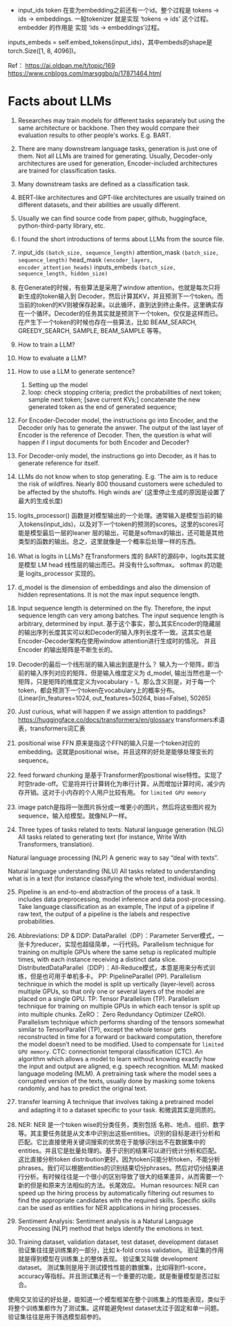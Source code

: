 - input_ids
token 在变为embedding之前还有一个id。整个过程是 tokens -> ids -> embeddings.
一般tokenizer 就是实现 ‘tokens -> ids’ 这个过程。
embedder 的作用是 实现 ‘ids -> embeddings’过程。

inputs_embeds = self.embed_tokens(input_ids)，其中embeds的shape是torch.Size([1, 8, 4096])。 

Ref： https://ai.oldpan.me/t/topic/169    https://www.cnblogs.com/marsggbo/p/17871464.html

# Facts about LLMs
1. Researches may train models for different tasks separately but using the same architecture or backbone. Then they would compare their evaluation results to other people's works. E.g. BART.

2. There are many downstream language tasks, generation is just one of them. Not all LLMs are trained for generating. Usually, Decoder-only architectures are used for generation, Encoder-included architectures are trained for classification tasks.

3. Many downstream tasks are defined as a classification task.

4. BERT-like architectures and GPT-like architectures are usually trained on different datasets, and their abilities are usually different.

5. Usually we can find source code from paper, github, huggingface, python-third-party library, etc.

6. I found the short introductions of terms about LLMs from the source file. 

7. input_ids `(batch_size, sequence_length)`
attention_mask `(batch_size, sequence_length)`
head_mask `(encoder_layers, encoder_attention_heads)`
inputs_embeds `(batch_size, sequence_length, hidden_size)`

8. 在Generate的时候，有些算法是采用了window attention，也就是每次只将新生成的token输入到 Decoder，然后计算其KV，并且预测下一个token。而当前的token的KV则被保存起来。以此循环，直到达到终止条件。这里确实存在一个循环。Decoder的任务其实就是预测下一个token。仅仅是这样而已。在产生下一个token的时候也存在一些算法，比如 BEAM_SEARCH, GREEDY_SEARCH, SAMPLE, BEAM_SAMPLE 等等。 

9. How to train a LLM?

10. How to evaluate a LLM?

11. How to use a LLM to generate sentence?
    1. Setting up the model
    2. loop:
        check stopping criteria;
        predict the probabilities of next token;
        sample next token;
        [save current KVs;]
        concatenate the new generated token as the end of generated sequence;
    
12. For Encoder-Decoder model, the instructions go into Encoder, and the Decoder only has to generate the answer. The output of the last layer of Encoder is the reference of Decoder. 
Then, the question is what will happen if I input documents for both Encoder and Decoder? 

13. For Decoder-only model, the instructions go into Decoder, as it has to generate reference for itself.

14. LLMs do not know when to stop generating. E.g. 'The aim is to reduce the risk of wildfires. Nearly 800 thousand customers were scheduled to be affected by the shutoffs. High winds are' (这里停止生成的原因是设置了最大的生成长度)

15. logits_processor() 函数是对模型输出的一个处理。通常输入是模型当前的输入tokens(input_ids)，以及对下一个token的预测的scores。这里的scores可能是模型最后一层的leaner 层的输出，可能是softmax的输出，还可能是其他类型的函数的输出。总之，这里就像是一个概率后处理一样的东西。

16. What is logits in LLMs?
在Transformers 库的 BART的源码中，logits其实就是模型 LM head 线性层的输出而已。并没有什么softmax。 softmax 的功能是 logits_processor 实现的。

17. d_model is the dimension of embeddings and also the dimension of hidden representations. It is not the max input sequence length.

18. Input sequence length is determined on the fly. Therefore, the input sequence length can very among batches. The input sequence length is arbitrary, determined by input.
基于这个事实，那么其实Encoder的隐藏层的输出序列长度其实可以和Decoder的输入序列长度不一致。这其实也是Encoder-Decoder架构在使用window attention进行生成时的情况。
并且Encoder 的输出矩阵是不断生长的。

19. Decoder的最后一个线形层的输入输出到底是什么？
输入为一个矩阵，即当前的输入序列对应的矩阵，但是输入维度定义为 d_model, 输出当然也是一个矩阵，只是矩阵的维度定义为vocabulary - 1。那么含义则是，对于每一个token，都会预测下一个token在vocabulary上的概率分布。
(Linear(in_features=1024, out_features=50264, bias=False), 50265)

20. Just curious, what will happen if we assign attention to paddings?
    https://huggingface.co/docs/transformers/en/glossary transformers术语表，transformers词汇表

21. positional wise FFN 原来是指这个FFN的输入只是一个token对应的embedding。这就是positional wise。并且这样的好处是能够处理变长的sequence。

22. feed forward chunking 是基于Transformer的positional wise特性。实现了时空trade-off。它是将并行计算转化为串行计算，从而增加计算时间，减少内存开销。这对于小内存的个人用户比较有用。 for `limited GPU memory`

23. image patch是指将一张图片拆分成一堆更小的图片。然后将这些图片视为sequence，输入给模型。就像NLP一样。

24. Three types of tasks related to texts:
Natural language generation (NLG)
All tasks related to generating text (for instance, Write With Transformers, translation).

Natural language processing (NLP)
A generic way to say “deal with texts”.

Natural language understanding (NLU)
All tasks related to understanding what is in a text (for instance classifying the whole text, individual words).

25. Pipeline is an end-to-end abstraction of the process of a task. It includes data preprocessing, model inference and data post-processing. Take language classification as an example, The input of a pipeline if raw text, the output of a pipeline is the labels and respective probabilities.

26. Abbreviations:
    DP & DDP: 
        DataParallel（DP）：Parameter Server模式，一张卡为reducer，实现也超级简单，一行代码。Parallelism technique for training on multiple GPUs where the same setup is replicated multiple times, with each instance receiving a distinct data slice.
        DistributedDataParallel（DDP）：All-Reduce模式，本意是用来分布式训练，但是也可用于单机多卡。
    PP:
        PipelineParallel (PP). Parallelism technique in which the model is split up vertically (layer-level) across multiple GPUs, so that only one or several layers of the model are placed on a single GPU.
    TP:
        Tensor Parallelism (TP). Parallelism technique for training on multiple GPUs in which each tensor is split up into multiple chunks.
    ZeRO：
        Zero Redundancy Optimizer (ZeRO). Parallelism technique which performs sharding of the tensors somewhat similar to TensorParallel (TP), except the whole tensor gets reconstructed in time for a forward or backward computation, therefore the model doesn’t need to be modified.
        Used to compensate for `limited GPU memory`.
    CTC: 
        connectionist temporal classification (CTC). An algorithm which allows a model to learn without knowing exactly how the input and output are aligned, e.g. speech recognition.
    MLM:
        masked language modeling (MLM). A pretraining task where the model sees a corrupted version of the texts, usually done by masking some tokens randomly, and has to predict the original text.

27. transfer learning
A technique that involves taking a pretrained model and adapting it to a dataset specific to your task. 和微调其实是同质的。

28. NER: 
    NER 是一个token wise的分类任务，类别包括 名称、地点、组织、数字等。其主要任务就是从文本中识别出这些entities。识别的目标是进行分析和匹配。它比直接使用关键词搜索的优势在于能够识别出不在数据集中的entities。并且它是批量处理的。基于识别的结果可以进行统计分析和匹配。这比直接分析token distribution更好。因为token只能分析token，不能分析phrases。我们可以根据entities的识别结果切分phrases。然后对切分结果进行分析。有时候往往是一个很小的区别导致了很大的结果差异，从而需要一个新的但是和原来方法相似的方法。长尾效应。
    Human resources: NER can speed up the hiring process by automatically filtering out resumes to find the appropriate candidates with the required skills. Specific skills can be used as entities for NER applications in hiring processes. 

29. Sentiment Analysis: Sentiment analysis is a Natural Language Processing (NLP) method that helps identify the emotions in text. 

30. Training dataset, validation dataset, test dataset, development dataset
验证集往往是训练集的一部分，比如 k-fold cross validation。 验证集的作用就是得到模型在训练集上的整体表现。
验证集又叫做 development dataset。
测试集则是用于测试摸性性能的数据集，比如得到f1-score，accuracy等指标。并且测试集还有一个重要的功能，就是衡量模型是否过拟合。

使用交叉验证的好处是，能知道一个模型框架在整个训练集上的性能表现，类似于将整个训练集都作为了测试集。这样能避免test dataset太过于固定和单一问题。
验证集往往是用于筛选模型超参的。




